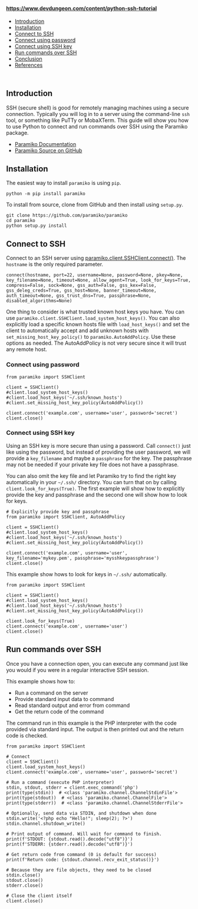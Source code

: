 <!DOCTYPE html>
#### https://www.devdungeon.com/content/python-ssh-tutorial
<html>
<head>

  <div id="table-of-contents-links">
    <a name="table-of-contents"></a>
    <ul class="toc-node-bullets"><li class="toc-node-level-1"><a href="/content/python-ssh-tutorial#toc-1"><span class="toc-text">Introduction</span></a></li>
<li class="toc-node-level-1"><a href="/content/python-ssh-tutorial#toc-2"><span class="toc-text">Installation</span></a></li>
<li class="toc-node-level-1"><a href="/content/python-ssh-tutorial#toc-3"><span class="toc-text">Connect to SSH</span></a></li>
<li class="toc-node-level-2"><a href="/content/python-ssh-tutorial#toc-7"><span class="toc-text">Connect using password</span></a></li>
<li class="toc-node-level-2"><a href="/content/python-ssh-tutorial#toc-8"><span class="toc-text">Connect using SSH key</span></a></li>
<li class="toc-node-level-1"><a href="/content/python-ssh-tutorial#toc-4"><span class="toc-text">Run commands over SSH</span></a></li>
<li class="toc-node-level-1"><a href="/content/python-ssh-tutorial#toc-5"><span class="toc-text">Conclusion</span></a></li>
<li class="toc-node-level-1"><a href="/content/python-ssh-tutorial#toc-6"><span class="toc-text">References</span></a></li>
</ul></div><article id="node-394" class="node node-blog node-promoted clearfix" about="/content/python-ssh-tutorial" typeof="sioc:Post sioct:BlogPost"><header><span property="dc:title" content="Python SSH Tutorial" class="rdf-meta element-hidden"></span>  </header><span class="submitted">
       
<div class="toc-item-anchor"><a name="toc-1"></a></div><h2 class=" toc-headings">Introduction</h2>

<p>SSH (secure shell) is good for remotely managing machines using a secure connection.
Typically you will log in to a server using the command-line <code>ssh</code> tool, or something like
PuTTy or MobaXTerm. This guide will show you how to use Python to connect and run commands
over SSH using the Paramiko package.</p>

<ul><li><a href="https://docs.paramiko.org/en/stable/">Paramiko Documentation</a></li>
<li><a href="https://github.com/paramiko/paramiko">Paramiko Source on GitHub</a></li>
</ul><div class="toc-item-anchor"><a name="toc-2"></a></div><h2 class=" toc-headings">Installation</h2>

<p>The easiest way to install <code>paramiko</code> is using <code>pip</code>.</p>

<pre><code class="bash">python -m pip install paramiko
</code></pre>

<p>To install from source, clone from GitHub and then install using <code>setup.py</code>.</p>

<pre><code class="bash">git clone https://github.com/paramiko/paramiko
cd paramiko
python setup.py install
</code></pre>

<div class="toc-item-anchor"><a name="toc-3"></a></div><h2 class=" toc-headings">Connect to SSH</h2>

<p>Connect to an SSH server using 
<a href="https://docs.paramiko.org/en/stable/api/client.html#paramiko.client.SSHClient.connect">paramiko.client.SSHClient.connect()</a>. The <code>hostname</code> is the only required parameter.</p>

<pre><code class="python">connect(hostname, port=22, username=None, password=None, pkey=None, key_filename=None, timeout=None, allow_agent=True, look_for_keys=True, compress=False, sock=None, gss_auth=False, gss_kex=False, gss_deleg_creds=True, gss_host=None, banner_timeout=None, auth_timeout=None, gss_trust_dns=True, passphrase=None, disabled_algorithms=None)
</code></pre>

<p>One thing to consider is what trusted known host keys you have.
You can use <code>paramiko.client.SSHClient.load_system_host_keys()</code>.
You can also explicitly load a specific known hosts file with <code>load_host_keys()</code>
and set the client to automatically accept and add unknown hosts with
<code>set_missing_host_key_policy()</code> to <code>paramiko.AutoAddPolicy</code>.
Use these options as needed. The AutoAddPolicy is not very secure
since it will trust any remote host.</p>

<div class="toc-item-anchor"><a name="toc-7"></a></div><h3 class=" toc-headings">Connect using password</h3>

<pre><code class="python">from paramiko import SSHClient

client = SSHClient()
#client.load_system_host_keys()
#client.load_host_keys('~/.ssh/known_hosts')
#client.set_missing_host_key_policy(AutoAddPolicy())

client.connect('example.com', username='user', password='secret')
client.close()
</code></pre>

<div class="toc-item-anchor"><a name="toc-8"></a></div><h3 class=" toc-headings">Connect using SSH key</h3>

<p>Using an SSH key is more secure than using a password.
Call <code>connect()</code> just like using the password, but instead of providing
the user password, we will provide a <code>key_filename</code> and maybe a <code>passphrase</code> for the key.
The passphrase may not be needed if your private key file does not have a passphrase.</p>

<p>You can also omit the key file and let Paramiko try to find the right key automatically
in your <code>~/.ssh/</code> directory. You can turn that on by calling <code>client.look_for_keys(True)</code>.
The first example will show how to explicitly provide the key and passphrase and the second
one will show how to look for keys.</p>

<pre><code class="python"># Explicitly provide key and passphrase
from paramiko import SSHClient, AutoAddPolicy

client = SSHClient()
#client.load_system_host_keys()
#client.load_host_keys('~/.ssh/known_hosts')
#client.set_missing_host_key_policy(AutoAddPolicy())

client.connect('example.com', username='user', key_filename='mykey.pem', passphrase='mysshkeypassphrase')
client.close()
</code></pre>

<p>This example show hows to look for keys in <code>~/.ssh/</code> automatically.</p>

<pre><code class="python">from paramiko import SSHClient

client = SSHClient()
#client.load_system_host_keys()
#client.load_host_keys('~/.ssh/known_hosts')
#client.set_missing_host_key_policy(AutoAddPolicy())

client.look_for_keys(True)
client.connect('example.com', username='user')
client.close()
</code></pre>

<div class="toc-item-anchor"><a name="toc-4"></a></div><h2 class=" toc-headings">Run commands over SSH</h2>

<p>Once you have a connection open, you can execute any command just like you
would if you were in a regular interactive SSH session.</p>

<p>This example shows how to:</p>

<ul><li>Run a command on the server</li>
<li>Provide standard input data to command</li>
<li>Read standard output and error from command</li>
<li>Get the return code of the command</li>
</ul><p>The command run in this example is the PHP interpreter with the
code provided via standard input. The output is then printed out
and the return code is checked.</p>

<pre><code class="python">from paramiko import SSHClient

# Connect
client = SSHClient()
client.load_system_host_keys()
client.connect('example.com', username='user', password='secret')

# Run a command (execute PHP interpreter)
stdin, stdout, stderr = client.exec_command('php')
print(type(stdin))  # &lt;class 'paramiko.channel.ChannelStdinFile'&gt;
print(type(stdout))  # &lt;class 'paramiko.channel.ChannelFile'&gt;
print(type(stderr))  # &lt;class 'paramiko.channel.ChannelStderrFile'&gt;

# Optionally, send data via STDIN, and shutdown when done
stdin.write('&lt;?php echo "Hello!"; sleep(2); ?&gt;')
stdin.channel.shutdown_write()

# Print output of command. Will wait for command to finish.
print(f'STDOUT: {stdout.read().decode("utf8")}')
print(f'STDERR: {stderr.read().decode("utf8")}')

# Get return code from command (0 is default for success)
print(f'Return code: {stdout.channel.recv_exit_status()}')

# Because they are file objects, they need to be closed
stdin.close()
stdout.close()
stderr.close()

# Close the client itself
client.close()
</code></pre>

</body>
</html>

